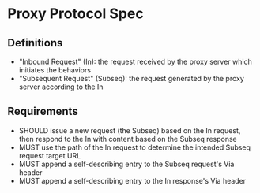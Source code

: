 # Proxy Protocol Spec

## Definitions

- "Inbound Request" (In): the request received by the proxy server which initiates the behaviors
- "Subsequent Request" (Subseq): the request generated by the proxy server according to the In


## Requirements

- SHOULD issue a new request (the Subseq) based on the In request, then respond to the In with content based on the Subseq response
- MUST use the path of the In request to determine the intended Subseq request target URL
- MUST append a self-describing entry to the Subseq request's Via header
- MUST append a self-describing entry to the In response's Via header